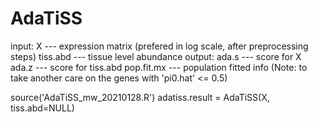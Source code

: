 # AdaTiSS
input: X --- expression matrix (prefered in log scale, after preprocessing steps)
       tiss.abd --- tissue level abundance
output: ada.s --- score for X
        ada.z --- score for tiss.abd
        pop.fit.mx --- population fitted info (Note: to take another care on the genes with 'pi0.hat' <= 0.5)

source('AdaTiSS_mw_20210128.R')
adatiss.result = AdaTiSS(X, tiss.abd=NULL)
